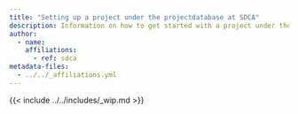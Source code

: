 ```yaml
---
title: "Setting up a project under the projectdatabase at SDCA"
description: Information on how to get started with a project under the projectdatabase at SDCA
author:
  - name: 
    affiliations: 
      - ref: sdca
metadata-files: 
  - ../../_affiliations.yml
---
```


{{< include ../../includes/_wip.md >}}

